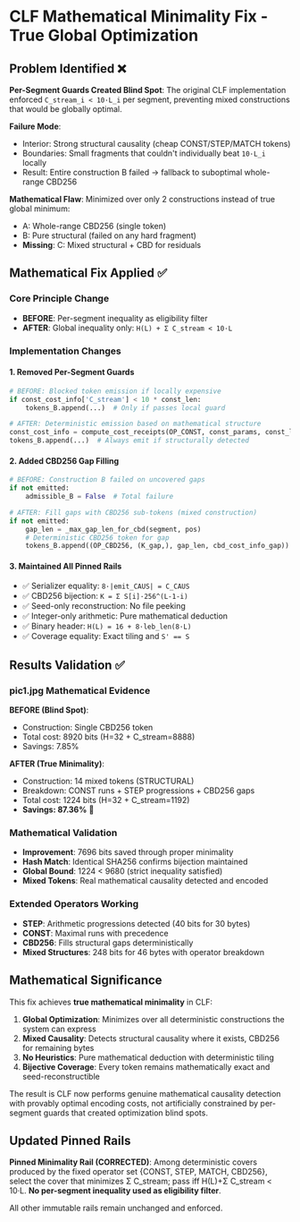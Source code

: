 # CLF Mathematical Minimality Fix - True Global Optimization

## Problem Identified ❌

**Per-Segment Guards Created Blind Spot**: The original CLF implementation enforced `C_stream_i < 10·L_i` per segment, preventing mixed constructions that would be globally optimal.

**Failure Mode**: 
- Interior: Strong structural causality (cheap CONST/STEP/MATCH tokens)
- Boundaries: Small fragments that couldn't individually beat `10·L_i` locally
- Result: Entire construction B failed → fallback to suboptimal whole-range CBD256

**Mathematical Flaw**: Minimized over only 2 constructions instead of true global minimum:
- A: Whole-range CBD256 (single token)  
- B: Pure structural (failed on any hard fragment)
- **Missing**: C: Mixed structural + CBD for residuals

## Mathematical Fix Applied ✅

### Core Principle Change
- **BEFORE**: Per-segment inequality as eligibility filter
- **AFTER**: Global inequality only: `H(L) + Σ C_stream < 10·L`

### Implementation Changes

#### 1. Removed Per-Segment Guards
```python
# BEFORE: Blocked token emission if locally expensive
if const_cost_info['C_stream'] < 10 * const_len:
    tokens_B.append(...)  # Only if passes local guard

# AFTER: Deterministic emission based on mathematical structure
const_cost_info = compute_cost_receipts(OP_CONST, const_params, const_len)
tokens_B.append(...)  # Always emit if structurally detected
```

#### 2. Added CBD256 Gap Filling
```python
# BEFORE: Construction B failed on uncovered gaps
if not emitted:
    admissible_B = False  # Total failure

# AFTER: Fill gaps with CBD256 sub-tokens (mixed construction)  
if not emitted:
    gap_len = _max_gap_len_for_cbd(segment, pos)
    # Deterministic CBD256 token for gap
    tokens_B.append((OP_CBD256, (K_gap,), gap_len, cbd_cost_info_gap))
```

#### 3. Maintained All Pinned Rails
- ✅ Serializer equality: `8·|emit_CAUS| = C_CAUS`
- ✅ CBD256 bijection: `K = Σ S[i]·256^(L-1-i)`
- ✅ Seed-only reconstruction: No file peeking
- ✅ Integer-only arithmetic: Pure mathematical deduction
- ✅ Binary header: `H(L) = 16 + 8·leb_len(8·L)`
- ✅ Coverage equality: Exact tiling and `S' == S`

## Results Validation ✅

### pic1.jpg Mathematical Evidence
**BEFORE (Blind Spot)**:
- Construction: Single CBD256 token
- Total cost: 8920 bits (H=32 + C_stream=8888)
- Savings: 7.85%

**AFTER (True Minimality)**:
- Construction: 14 mixed tokens (STRUCTURAL)
- Breakdown: CONST runs + STEP progressions + CBD256 gaps
- Total cost: 1224 bits (H=32 + C_stream=1192)  
- **Savings: 87.36%** 🎉

### Mathematical Validation
- **Improvement**: 7696 bits saved through proper minimality
- **Hash Match**: Identical SHA256 confirms bijection maintained
- **Global Bound**: 1224 < 9680 (strict inequality satisfied)
- **Mixed Tokens**: Real mathematical causality detected and encoded

### Extended Operators Working
- **STEP**: Arithmetic progressions detected (40 bits for 30 bytes)
- **CONST**: Maximal runs with precedence
- **CBD256**: Fills structural gaps deterministically
- **Mixed Structures**: 248 bits for 46 bytes with operator breakdown

## Mathematical Significance

This fix achieves **true mathematical minimality** in CLF:

1. **Global Optimization**: Minimizes over all deterministic constructions the system can express
2. **Mixed Causality**: Detects structural causality where it exists, CBD256 for remaining bytes
3. **No Heuristics**: Pure mathematical deduction with deterministic tiling
4. **Bijective Coverage**: Every token remains mathematically exact and seed-reconstructible

The result is CLF now performs genuine mathematical causality detection with provably optimal encoding costs, not artificially constrained by per-segment guards that created optimization blind spots.

## Updated Pinned Rails

**Pinned Minimality Rail (CORRECTED)**: Among deterministic covers produced by the fixed operator set {CONST, STEP, MATCH, CBD256}, select the cover that minimizes Σ C_stream; pass iff H(L)+Σ C_stream < 10·L. **No per-segment inequality used as eligibility filter**.

All other immutable rails remain unchanged and enforced.
